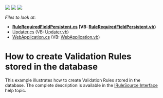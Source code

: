 <!-- default badges list -->
![](https://img.shields.io/endpoint?url=https://codecentral.devexpress.com/api/v1/VersionRange/128588971/15.2.5%2B)
[![](https://img.shields.io/badge/Open_in_DevExpress_Support_Center-FF7200?style=flat-square&logo=DevExpress&logoColor=white)](https://supportcenter.devexpress.com/ticket/details/E729)
[![](https://img.shields.io/badge/📖_How_to_use_DevExpress_Examples-e9f6fc?style=flat-square)](https://docs.devexpress.com/GeneralInformation/403183)
<!-- default badges end -->
<!-- default file list -->
*Files to look at*:

* **[RuleRequiredFieldPersistent.cs](./CS/PersistentRules.Module/RuleRequiredFieldPersistent.cs) (VB: [RuleRequiredFieldPersistent.vb](./VB/PersistentRules.Module/RuleRequiredFieldPersistent.vb))**
* [Updater.cs](./CS/PersistentRules.Module/Updater.cs) (VB: [Updater.vb](./VB/PersistentRules.Module/Updater.vb))
* [WebApplication.cs](./CS/PersistentRules.Web/ApplicationCode/WebApplication.cs) (VB: [WebApplication.vb](./VB/PersistentRules.Web/ApplicationCode/WebApplication.vb))
<!-- default file list end -->
# How to create Validation Rules stored in the database


<p>This example illustrates how to create Validation Rules stored in the database. The complete description is available in the <a href="http://documentation.devexpress.com/#Xaf/clsDevExpressPersistentValidationIRuleSourcetopic">IRuleSource Interface</a> help topic.</p>

<br/>


